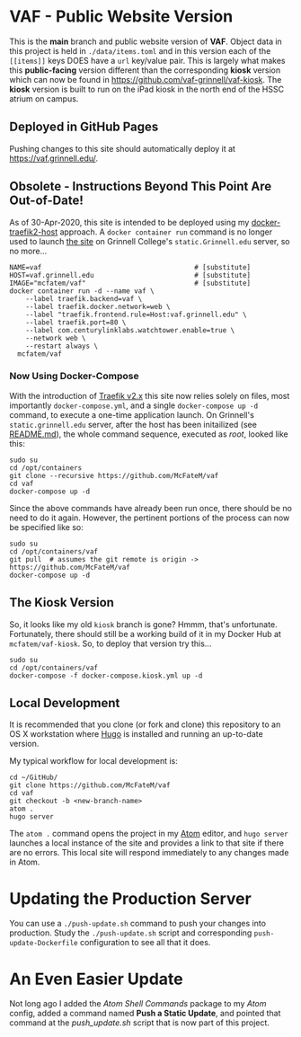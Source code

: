 # VAF - Public Website Version

This is the **main** branch and public website version of **VAF**.  Object data in this project is held in `./data/items.toml` and in this version each of the `[[items]]` keys DOES have a `url` key/value pair.  This is largely what makes this **public-facing** version different than the corresponding **kiosk** version which can now be found in https://github.com/vaf-grinnell/vaf-kiosk.  The **kiosk** version is built to run on the iPad kiosk in the north end of the HSSC atrium on campus.

## Deployed in GitHub Pages

Pushing changes to this site should automatically deploy it at https://vaf.grinnell.edu/.


## Obsolete - Instructions Beyond This Point Are Out-of-Date!

As of 30-Apr-2020, this site is intended to be deployed using my [docker-traefik2-host](https://github.com/McFateM/docker-traefik2-host) approach.  A `docker container run` command is no longer used to launch [the site](https://static.grinnell.edu/) on Grinnell College's `static.Grinnell.edu` server, so no more...

```
NAME=vaf                                      # [substitute]
HOST=vaf.grinnell.edu                         # [substitute]
IMAGE="mcfatem/vaf"                           # [substitute]
docker container run -d --name vaf \
    --label traefik.backend=vaf \
    --label traefik.docker.network=web \
    --label "traefik.frontend.rule=Host:vaf.grinnell.edu" \
    --label traefik.port=80 \
    --label com.centurylinklabs.watchtower.enable=true \
    --network web \
    --restart always \
  mcfatem/vaf
```

### Now Using Docker-Compose

With the introduction of [Traefik v2.x](https://traefik.io) this site now relies solely on files, most importantly `docker-compose.yml`, and a single `docker-compose up -d` command, to execute a one-time application launch. On Grinnell's `static.grinnell.edu` server, after the host has been initailized (see [README.md](https://github.com/McFateM/docker-traefik2-host)), the whole command sequence, executed as _root_, looked like this:

```
sudo su
cd /opt/containers
git clone --recursive https://github.com/McFateM/vaf
cd vaf
docker-compose up -d
```

Since the above commands have already been run once, there should be no need to do it again. However, the pertinent portions of the process can now be specified like so:

```
sudo su
cd /opt/containers/vaf
git pull  # assumes the git remote is origin -> https://github.com/McFateM/vaf
docker-compose up -d
```

## The Kiosk Version

So, it looks like my old `kiosk` branch is gone?  Hmmm, that's unfortunate. Fortunately, there should still be a working build of it in my Docker Hub at `mcfatem/vaf-kiosk`.  So, to deploy that version try this...

```
sudo su
cd /opt/containers/vaf
docker-compose -f docker-compose.kiosk.yml up -d
```

## Local Development

It is recommended that you clone (or fork and clone) this repository to an OS X workstation where [Hugo](https://gohugo.io) is installed and running an up-to-date version.

My typical workflow for local development is:

```
cd ~/GitHub/
git clone https://github.com/McFateM/vaf
cd vaf
git checkout -b <new-branch-name>
atom .
hugo server
```

The `atom .` command opens the project in my [Atom](https://atom.io) editor, and `hugo server` launches a local instance of the site and provides a link to that site if there are no errors.  This local site will respond immediately to any changes made in Atom.

# Updating the Production Server

You can use a `./push-update.sh` command to push your changes into production.  Study the `./push-update.sh` script and corresponding `push-update-Dockerfile` configuration to see all that it does.

# An Even Easier Update

Not long ago I added the _Atom Shell Commands_ package to my _Atom_ config, added a command named **Push a Static Update**, and pointed that command at the _push_update.sh_ script that is now part of this project.
